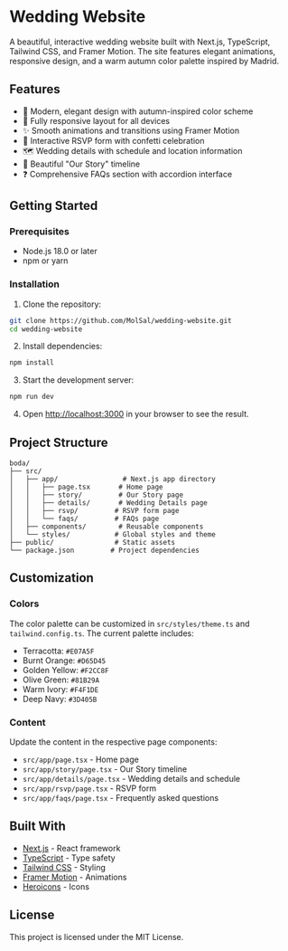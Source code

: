 # Wedding Website

A beautiful, interactive wedding website built with Next.js, TypeScript, Tailwind CSS, and Framer Motion. The site features elegant animations, responsive design, and a warm autumn color palette inspired by Madrid.

## Features

- 🎨 Modern, elegant design with autumn-inspired color scheme
- 📱 Fully responsive layout for all devices
- ✨ Smooth animations and transitions using Framer Motion
- 📅 Interactive RSVP form with confetti celebration
- 🗺️ Wedding details with schedule and location information
- 💑 Beautiful "Our Story" timeline
- ❓ Comprehensive FAQs section with accordion interface

## Getting Started

### Prerequisites

- Node.js 18.0 or later
- npm or yarn

### Installation

1. Clone the repository:
```bash
git clone https://github.com/MolSal/wedding-website.git
cd wedding-website
```

2. Install dependencies:
```bash
npm install
```

3. Start the development server:
```bash
npm run dev
```

4. Open [http://localhost:3000](http://localhost:3000) in your browser to see the result.

## Project Structure

```
boda/
├── src/
│   ├── app/                # Next.js app directory
│   │   ├── page.tsx       # Home page
│   │   ├── story/         # Our Story page
│   │   ├── details/       # Wedding Details page
│   │   ├── rsvp/         # RSVP form page
│   │   └── faqs/         # FAQs page
│   ├── components/        # Reusable components
│   └── styles/           # Global styles and theme
├── public/               # Static assets
└── package.json         # Project dependencies
```

## Customization

### Colors

The color palette can be customized in `src/styles/theme.ts` and `tailwind.config.ts`. The current palette includes:

- Terracotta: `#E07A5F`
- Burnt Orange: `#D65D45`
- Golden Yellow: `#F2CC8F`
- Olive Green: `#81B29A`
- Warm Ivory: `#F4F1DE`
- Deep Navy: `#3D405B`

### Content

Update the content in the respective page components:

- `src/app/page.tsx` - Home page
- `src/app/story/page.tsx` - Our Story timeline
- `src/app/details/page.tsx` - Wedding details and schedule
- `src/app/rsvp/page.tsx` - RSVP form
- `src/app/faqs/page.tsx` - Frequently asked questions

## Built With

- [Next.js](https://nextjs.org/) - React framework
- [TypeScript](https://www.typescriptlang.org/) - Type safety
- [Tailwind CSS](https://tailwindcss.com/) - Styling
- [Framer Motion](https://www.framer.com/motion/) - Animations
- [Heroicons](https://heroicons.com/) - Icons

## License

This project is licensed under the MIT License.
